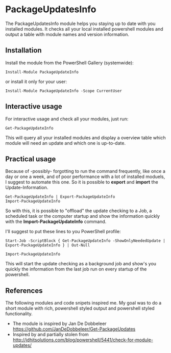 ﻿# PackageUpdatesInfo
The PackageUpdatesInfo module helps you staying up to date with you installed modules. It checks all your local installed powershell modules and output a table with module names and version information.

## Installation
Install the module from the PowerShell Gallery (systemwide):

    Install-Module PackageUpdateInfo

or install it only for your user:

    Install-Module PackageUpdateInfo -Scope CurrentUser

## Interactive usage
For interactive usage and check all your modules, just run:

    Get-PackageUpdateInfo

This will query all your installed modules and display a overview table which module will need an update and which one is up-to-date.


## Practical usage
Because of -possibly- forgotting to run the command frequently, like once a day or one a week, and of poor performance with a lot of installed moduels, I suggest to automate this one.
So it is possible to **export** and **import** the Update-Information.

    Get-PackageUpdateInfo | Export-PackageUpdateInfo
    Import-PackageUpdateInfo

So with this, it is possible to "offload" the update checking to a Job, a scheduled task or the computer startup and show the information quickly with the **Import-PackageUpdateInfo** command.

I'll suggest to put these lines to you PowerShell profile:

    Start-Job -ScriptBlock { Get-PackageUpdateInfo -ShowOnlyNeededUpdate | Export-PackageUpdateInfo } | Out-Null

    Import-PackageUpdateInfo

This will start the update checking as a background job and show's you quickly the information from the last job run on every startup of the powershell.

## References
The following modules and code snipets inspired me. My goal was to do a short module with rich, powershell styled output and powershell styled functionality.

* The module is inspired by Jan De Dobbeleer
https://github.com/JanDeDobbeleer/Get-PackageUpdates
* Inspired by and partially stolen from http://jdhitsolutions.com/blog/powershell/5441/check-for-module-updates/
